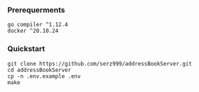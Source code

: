 ### Prerequerments
```
go compiler ^1.12.4
docker ^20.10.24
```
### Quickstart
```
git clone https://github.com/serz999/addressBookServer.git
cd addressBookServer
cp -n .env.example .env
make
```
